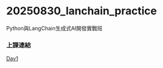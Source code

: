 # 20250830_lanchain_practice
Python與LangChain生成式AI開發實戰班
### 上課連結

 [Day1](https://www.youtube.com/watch?v=3jto8z9DNc8)
 
